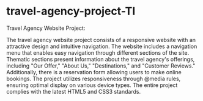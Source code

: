 # travel-agency-project-TI
 
 
Travel Agency Website Project:

The travel agency website project consists of a responsive website with an attractive design and intuitive navigation. The website includes a navigation menu that enables easy navigation through different sections of the site. Thematic sections present information about the travel agency's offerings, including "Our Offer," "About Us," "Destinations," and "Customer Reviews." Additionally, there is a reservation form allowing users to make online bookings. The project utilizes responsiveness through @media rules, ensuring optimal display on various device types. The entire project complies with the latest HTML5 and CSS3 standards.
